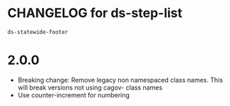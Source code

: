 # CHANGELOG for ds-step-list
`ds-statewide-footer`

# 2.0.0
* Breaking change: Remove legacy non namespaced class names. This will break versions not using cagov- class names
* Use counter-increment for numbering